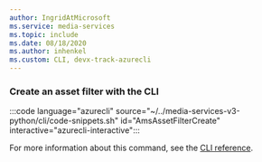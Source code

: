 ```yaml
---
author: IngridAtMicrosoft
ms.service: media-services 
ms.topic: include
ms.date: 08/18/2020
ms.author: inhenkel
ms.custom: CLI, devx-track-azurecli
---
```


### Create an asset filter with the CLI

:::code language="azurecli" source="~/../media-services-v3-python/cli/code-snippets.sh" id="AmsAssetFilterCreate" interactive="azurecli-interactive":::

For more information about this command, see the [CLI reference](/cli/azure/ams/asset-filter?view=azure-cli-latest#az-ams-asset-filter-create).